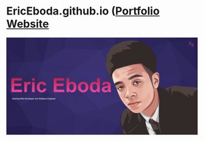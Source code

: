 # EricEboda.github.io ([Portfolio Website](https://ericeboda.github.io/)
![Cover Image](https://github.com/EricEboda/EricEboda.github.io/blob/master/images/readme.png?raw=true)
